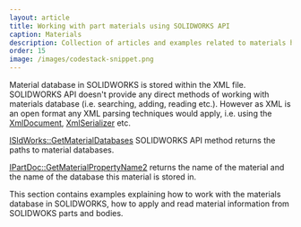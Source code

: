 ```yaml
---
layout: article
title: Working with part materials using SOLIDWORKS API
caption: Materials
description: Collection of articles and examples related to materials handling using SOLIDWORKS API
order: 15
image: /images/codestack-snippet.png
---
```

Material database in SOLIDWORKS is stored within the XML file. SOLIDWORKS API doesn't provide any direct methods of working with materials database (i.e. searching, adding, reading etc.). However as XML is an open format any XML parsing techniques would apply, i.e. using the [XmlDocument](https://docs.microsoft.com/en-us/dotnet/api/system.xml.xmldocument), [XmlSerializer](https://docs.microsoft.com/en-us/dotnet/api/system.xml.serialization.xmlserializer) etc.

[ISldWorks::GetMaterialDatabases](http://help.solidworks.com/2018/english/api/sldworksapi/solidworks.interop.sldworks~solidworks.interop.sldworks.isldworks~getmaterialdatabases.html) SOLIDWORKS API method returns the paths to material databases.

[IPartDoc::GetMaterialPropertyName2](http://help.solidworks.com/2018/english/api/sldworksapi/solidworks.interop.sldworks~solidworks.interop.sldworks.ipartdoc~getmaterialpropertyname2.html) returns the name of the material and the name of the database this material is stored in.

This section contains examples explaining how to work with the materials database in SOLIDWORKS, how to apply and read material information from SOLIDWOKS parts and bodies.